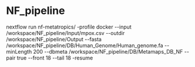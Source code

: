 # NF_pipeline

nextflow run nf-metatropics/ -profile docker --input /workspace/NF_pipeline/Input/mpox.csv --outdir /workspace/NF_pipeline/Output --fasta /workspace/NF_pipeline/DB/Human_Genome/Human_genome.fa --minLength 200 --dbmeta /workspace/NF_pipeline/DB/Metamaps_DB_NF --pair true --front 18 --tail 18 -resume
 
